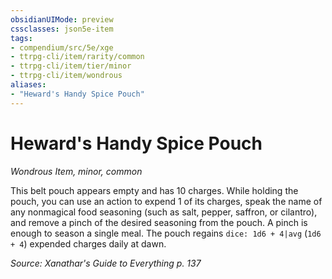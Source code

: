 ```yaml
---
obsidianUIMode: preview
cssclasses: json5e-item
tags:
- compendium/src/5e/xge
- ttrpg-cli/item/rarity/common
- ttrpg-cli/item/tier/minor
- ttrpg-cli/item/wondrous
aliases: 
- "Heward's Handy Spice Pouch"
---
```

# Heward's Handy Spice Pouch
*Wondrous Item, minor, common*  


This belt pouch appears empty and has 10 charges. While holding the pouch, you can use an action to expend 1 of its charges, speak the name of any nonmagical food seasoning (such as salt, pepper, saffron, or cilantro), and remove a pinch of the desired seasoning from the pouch. A pinch is enough to season a single meal. The pouch regains `dice: 1d6 + 4|avg` (`1d6 + 4`) expended charges daily at dawn.

*Source: Xanathar's Guide to Everything p. 137*